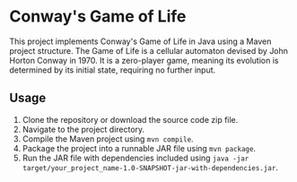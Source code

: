 # Conway's Game of Life

This project implements Conway's Game of Life in Java using a Maven project structure. 
The Game of Life is a cellular automaton devised by John Horton Conway in 1970. 
It is a zero-player game, meaning its evolution is determined by its initial state, requiring no further input.

## Usage
1. Clone the repository or download the source code zip file.
2. Navigate to the project directory.
3. Compile the Maven project using `mvn compile`.
4. Package the project into a runnable JAR file using `mvn package`.
5. Run the JAR file with dependencies included using `java -jar target/your_project_name-1.0-SNAPSHOT-jar-with-dependencies.jar`.
